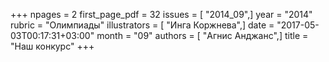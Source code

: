 +++
npages = 2
first_page_pdf = 32
issues = [ "2014_09",]
year = "2014"
rubric = "Олимпиады"
illustrators = [ "Инга Коржнева",]
date = "2017-05-03T00:17:31+03:00"
month = "09"
authors = [ "Агнис Анджанс",]
title = "Наш конкурс"
+++
